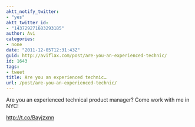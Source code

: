 ```yaml
---
aktt_notify_twitter:
- "yes"
aktt_twitter_id:
- "143729271683293185"
author: Avi
categories:
- none
date: "2011-12-05T12:31:43Z"
guid: http://aviflax.com/post/are-you-an-experienced-technic/
id: 1643
tags:
- tweet
title: Are you an experienced technic…
url: /post/are-you-an-experienced-technic/
---
```

Are you an experienced technical product manager? Come work with me in NYC!
  
<a href="http://t.co/Bayjzxnn" rel="nofollow">http://t.co/Bayjzxnn</a>
